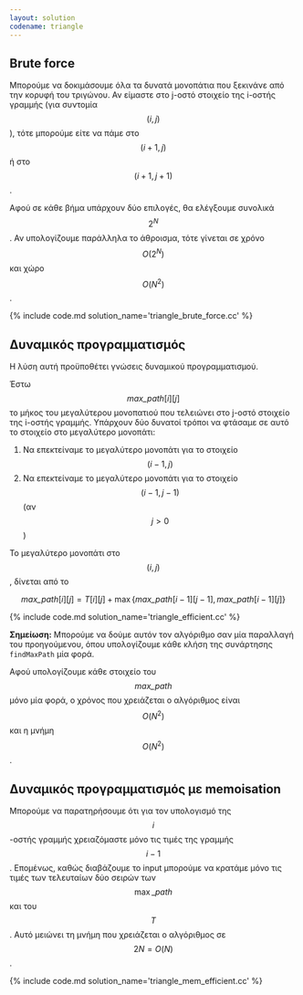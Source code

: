 ```yaml
---
layout: solution
codename: triangle
---
```


## Brute force
Μπορούμε να δοκιμάσουμε όλα τα δυνατά μονοπάτια που ξεκινάνε από την κορυφή του τριγώνου. Αν είμαστε στο j-οστό στοιχείο της i-οστής γραμμής (για συντομία $$(i, j)$$), τότε μπορούμε είτε να πάμε στο $$(i+1, j)$$ ή στο $$(i+1, j+1)$$. 

Αφού σε κάθε βήμα υπάρχουν δύο επιλογές, θα ελέγξουμε συνολικά $$2^N$$. Αν υπολογίζουμε παράλληλα το άθροισμα, τότε γίνεται σε χρόνο $$O(2^N)$$ και χώρο $$O(N^2)$$. 

{% include code.md solution_name='triangle_brute_force.cc' %}


## Δυναμικός προγραμματισμός

Η λύση αυτή προϋποθέτει γνώσεις δυναμικού προγραμματισμού.

Έστω $$\mathit{max\_path}[i][j]$$ το μήκος του μεγαλύτερου μονοπατιού που τελειώνει στο j-οστό στοιχείο της i-οστής γραμμής. Υπάρχουν δύο δυνατοί τρόποι να φτάσαμε σε αυτό το στοιχείο στο μεγαλύτερο μονοπάτι:

 1. Να επεκτείναμε το μεγαλύτερο μονοπάτι για το στοιχείο $$(i-1, j)$$
 2. Να επεκτείναμε το μεγαλύτερο μονοπάτι για το στοιχείο $$(i-1, j-1)$$ (αν $$j>0$$)

Το μεγαλύτερο μονοπάτι στο $$(i, j)$$, δίνεται από το

$$\mathit{max\_path}[i][j] = T[i][j] + \max{\lbrace\mathit{max\_path}[i-1][j-1], \mathit{max\_path}[i-1][j] \rbrace}$$

{% include code.md solution_name='triangle_efficient.cc' %}

**Σημείωση:** Μπορούμε να δούμε αυτόν τον αλγόριθμο σαν μία παραλλαγή του προηγούμενου, όπου υπολογίζουμε κάθε κλήση της συνάρτησης `findMaxPath` μία φορά.

Αφού υπολογίζουμε κάθε στοιχείο του $$\mathit{max\_path}$$ μόνο μία φορά, ο χρόνος που χρειάζεται ο αλγόριθμος είναι $$O(N^2)$$ και η μνήμη $$O(N^2)$$. 

## Δυναμικός προγραμματισμός με memoisation

Μπορούμε να παρατηρήσουμε ότι για τον υπολογισμό της $$i$$-οστής γραμμής χρειαζόμαστε μόνο τις τιμές της γραμμής $$i-1$$. Επομένως, καθώς διαβάζουμε το input μπορούμε να κρατάμε μόνο τις τιμές των τελευταίων δύο σειρών των $$\max\_path$$ και του $$T$$. Αυτό μειώνει τη μνήμη που χρειάζεται ο αλγόριθμος σε $$2N = O(N)$$.

{% include code.md solution_name='triangle_mem_efficient.cc' %}